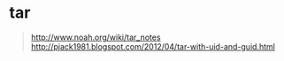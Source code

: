 # tar

> http://www.noah.org/wiki/tar_notes
> http://pjack1981.blogspot.com/2012/04/tar-with-uid-and-guid.html